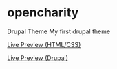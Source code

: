 # opencharity
Drupal Theme
My first drupal theme

[Live Preview (HTML/CSS)](http://faizanakram.me/opencharity)

[Live Preview (Drupal)](http://opencharitycsnccyorec.devcloud.acquia-sites.com)

